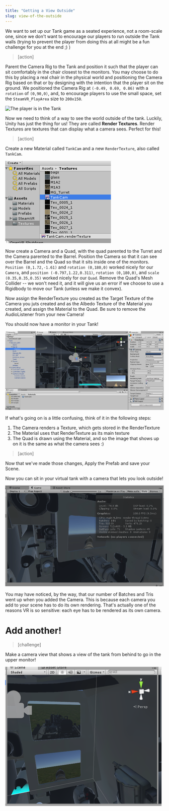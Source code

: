 ```yaml
---
title: "Getting a View Outside"
slug: view-of-the-outside
---
```


We want to set up our Tank game as a seated experience, not a room-scale one, since we don't want to encourage our players to run outside the Tank walls (trying to prevent the player from doing this at all might be a fun challenge for you at the end ;) )

> [action]
>
Parent the Camera Rig to the Tank and position it such that the player can sit comfortably in the chair closest to the monitors. You may choose to do this by placing a real chair in the physical world and positioning the Camera Rig based on that or by designing with the intention that the player sit on the ground. We positioned the Camera Rig at `(-0.49, 0.69, 0.86)` with a `rotation` of `(0,90,0)`, and, to encourage players to use the small space, set the `SteamVR_PlayArea` size to `200x150`.

![The player is in the Tank](../media/Animation3.gif)

Now we need to think of a way to see the world outside of the tank. Luckily, Unity has just the thing for us! They are called **Render Textures**. Render Textures are textures that can display what a camera sees. Perfect for this!

> [action]
>
Create a new Material called `TankCam` and a new `RenderTexture`, also called `TankCam`.
>
![A new RenderTexture](../media/Capture13.png)
>
Now create a Camera and a Quad, with the quad parented to the Turret and the Camera parented to the Barrel. Position the Camera so that it can see over the Barrel and the Quad so that it sits inside one of the monitors. `Position (0,1.72,-1.61)` and `rotation (0,180,0)` worked nicely for our `Camera`, and `position (-0.797,1.22,0.311)`, `rotation (0,180,0)`, and `scale (0.35,0.35,0.35)` worked nicely for our `Quad`. Remove the Quad's Mesh Collider -- we won't need it, and it will give us an error if we choose to use a Rigidbody to move our Tank (unless we make it convex).
>
Now assign the RenderTexture you created as the Target Texture of the Camera you juts created and as the Albedo Texture of the Material you created, and assign the Material to the Quad. Be sure to remove the AudioListener from your new Camera!
>
You should now have a monitor in your Tank!

![The texture Rendered](../media/Capture14.png)

If what's going on is a little confusing, think of it in the following steps:

1. The Camera renders a Texture, which gets stored in the RenderTexture
1. The Material uses that RenderTexture as its main texture
1. The Quad is drawn using the Material, and so the image that shows up on it is the same as what the camera sees :)

> [action]
>
Now that we've made those changes, Apply the Prefab and save your Scene.

Now you can sit in your virtual tank with a camera that lets you look outside!

![A virtual world outside](../media/Animation4.gif)

You may have noticed, by the way, that our number of Batches and Tris went up when you added the Camera. This is because each camera you add to your scene has to do its own rendering. That's actually one of the reasons VR is so sensitive: each eye has to be rendered as its own camera.

# Add another!

> [challenge]
>
Make a camera view that shows a view of the tank from behind to go in the upper monitor!
>
![A second RenderTexture](../media/Capture25.png)
